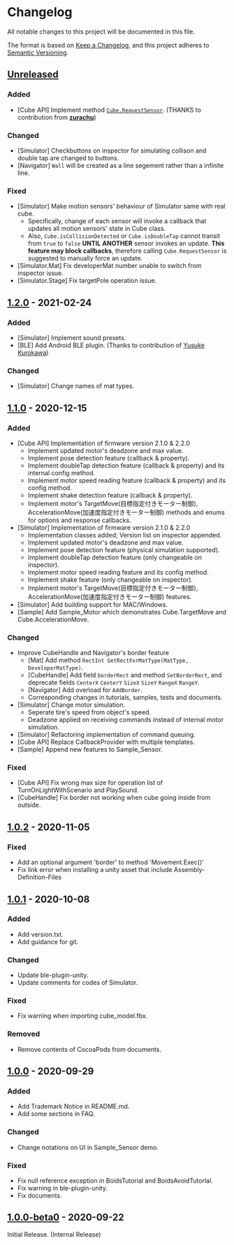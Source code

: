 # Changelog

All notable changes to this project will be documented in this file.

The format is based on [Keep a Changelog](https://keepachangelog.com/en/1.0.0/),
and this project adheres to [Semantic Versioning](https://semver.org/spec/v2.0.0.html).

## [Unreleased](https://github.com/morikatron/toio-sdk-for-unity/tree/develop)

### Added

- [Cube API] Implement method [`Cube.RequestSensor`](https://toio.github.io/toio-spec/docs/ble_sensor#書き込み操作). (THANKS to contribution from [**zurachu**](https://github.com/zurachu))

### Changed

- [Simulator] Checkbuttons on inspector for simulating collison and double tap are changed to buttons.
- [Navigator] `Wall` will be created as a line segement rather than a infinite line.

### Fixed

- [Simulator] Make motion sensors' behaviour of Simulator same with real cube.
  - Specifically, change of each sensor will invoke a callback that updates all motion sensors' state in Cube class.
  - Also, `Cube.isCollisionDetected` or `Cube.isDoubleTap` cannot transit from `true` to `false` **UNTIL** **ANOTHER** sensor invokes an update. **This feature may block callbacks**, therefore calling `Cube.RequestSensor` is suggested to manually force an update.
- [Simulator.Mat] Fix developerMat number unable to switch from inspector issue.
- [Simulator.Stage] Fix targetPole operation issue.

## [1.2.0](https://github.com/morikatron/toio-sdk-for-unity/tree/v1.2.0) - 2021-02-24

### Added

- [Simulator] Implement sound presets.
- [BLE] Add Android BLE plugin. (Thanks to contribution of [Yusuke Kurokawa](https://github.com/wotakuro))

### Changed

- [Simulator] Change names of mat types.

## [1.1.0](https://github.com/morikatron/toio-sdk-for-unity/tree/v1.1.0) - 2020-12-15

### Added

- [Cube API] Implementation of firmware version 2.1.0 & 2.2.0
  - Implement updated motor's deadzone and max value.
  - Implement pose detection feature (callback & property).
  - Implement doubleTap detection feature (callback & property) and its internal config method.
  - Implement motor speed reading feature (callback & property) and its config method.
  - Implement shake detection feature (callback & property).
  - Implement motor's TargetMove(目標指定付きモーター制御), AccelerationMove(加速度指定付きモーター制御) methods and enums for options and response callbacks.
- [Simulator] Implementation of firmware version 2.1.0 & 2.2.0
  - Implementation classes added; Version list on inspector appended.
  - Implement updated motor's deadzone and max value.
  - Implement pose detection feature (physical simulation supported).
  - Implement doubleTap detection feature (only changeable on inspector).
  - Implement motor speed reading feature and its config method.
  - Implement shake feature (only changeable on inspector).
  - Implement motor's TargetMove(目標指定付きモーター制御), AccelerationMove(加速度指定付きモーター制御) features.
- [Simulator] Add building support for MAC/Windows.
- [Sample] Add Sample_Motor which demonstrates Cube.TargetMove and Cube.AccelerationMove.

### Changed

- Improve CubeHandle and Navigator's border feature
  - [Mat] Add method `RectInt GetRectForMatType(MatType, DeveloperMatType)`.
  - [CubeHandle] Add field `borderRect` and method `SetBorderRect`, and deprecate fields `CenterX` `CenterY` `SizeX` `SizeY` `RangeX` `RangeY`.
  - [Navigator] Add overload for `AddBorder`.
  - Corresponding changes in tutorials, samples, tests and documents.
- [Simulator] Change motor simulation.
  - Seperate tire's speed from object's speed.
  - Deadzone applied on receiving commands instead of internal motor simulation.
- [Simulator] Refactoring implementation of command queuing.
- [Cube API] Replace CallbackProvider with multiple templates.
- [Sample] Append new features to Sample_Sensor.

### Fixed

- [Cube API] Fix wrong max size for operation list of TurnOnLightWithScenario and PlaySound.
- [CubeHandle] Fix border not working when cube going inside from outside.

## [1.0.2](https://github.com/morikatron/toio-sdk-for-unity/tree/v1.0.2) - 2020-11-05

### Fixed

- Add an optional argument 'border' to method 'Movement.Exec()'
- Fix link error when installing a unity asset that include Assembly-Definition-Files

## [1.0.1](https://github.com/morikatron/toio-sdk-for-unity/tree/v1.0.1) - 2020-10-08

### Added

- Add version.txt.
- Add guidance for git.

### Changed

- Update ble-plugin-unity.
- Update comments for codes of Simulator.

### Fixed

- Fix warning when importing cube_model.fbx.

### Removed

- Remove contents of CocoaPods from documents.


## [1.0.0](https://github.com/morikatron/toio-sdk-for-unity/tree/v1.0.0) - 2020-09-29

### Added

- Add Trademark Notice in README.md.
- Add some sections in FAQ.

### Changed

- Change notations on UI in Sample_Sensor demo.

### Fixed

- Fix null reference exception in BoidsTutorial and BoidsAvoidTutorlal.
- Fix warning in ble-plugin-unity.
- Fix documents.

## [1.0.0-beta0](https://github.com/morikatron/toio-sdk-for-unity/tree/v1.0.0-beta0) - 2020-09-22

Initial Release. (Internal Release)